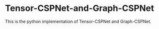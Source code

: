 # Tensor-CSPNet-and-Graph-CSPNet
This is the python implementation of Tensor-CSPNet and Graph-CSPNet.
